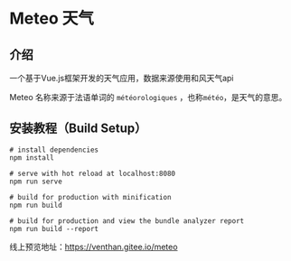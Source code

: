 # Meteo 天气
## 介绍
一个基于Vue.js框架开发的天气应用，数据来源使用和风天气api

Meteo 名称来源于法语单词的 `météorologiques` ，也称`météo`，是天气的意思。

## 安装教程（Build Setup）

```
# install dependencies
npm install

# serve with hot reload at localhost:8080
npm run serve

# build for production with minification
npm run build

# build for production and view the bundle analyzer report
npm run build --report
```

线上预览地址：https://venthan.gitee.io/meteo
